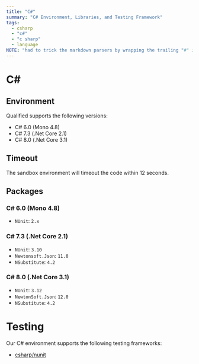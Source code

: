 ```yaml
---
title: "C#"
summary: "C# Environment, Libraries, and Testing Framework"
tags:
  - csharp
  - "c#"
  - "c sharp"
  - language
NOTE: "had to trick the markdown parsers by wrapping the trailing "#" in a span below!"
---
```


# C<span>#</span>

## Environment

Qualified supports the following versions:

- C# 6.0 (Mono 4.8)
- C# 7.3 (.Net Core 2.1)
- C# 8.0 (.Net Core 3.1)

## Timeout

The sandbox environment will timeout the code within 12 seconds.

## Packages

### C# 6.0 (Mono 4.8)

- `NUnit`: `2.x`

### C# 7.3 (.Net Core 2.1)

- `NUnit`: `3.10`
- `Newtonsoft.Json`: `11.0`
- `NSubstitute`: `4.2`

### C# 8.0 (.Net Core 3.1)

- `NUnit`: `3.12`
- `NewtonSoft.Json`: `12.0`
- `NSubstitute`: `4.2`

# Testing

Our C# environment supports the following testing frameworks:

- [csharp/nunit](/reference/languages/csharp/nunit)

